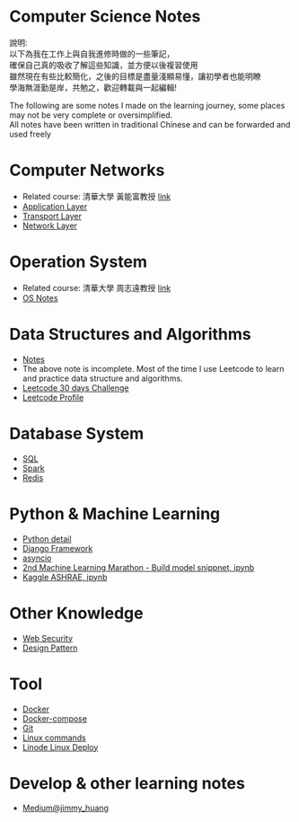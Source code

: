 # Computer Science Notes

說明:   
以下為我在工作上與自我進修時做的一些筆記，  
確保自己真的吸收了解這些知識，並方便以後複習使用  
雖然現在有些比較簡化，之後的目標是盡量淺顯易懂，讓初學者也能明瞭  
學海無涯勤是岸，共勉之，歡迎轉載與一起編輯!  

The following are some notes I made on the learning journey, some places may not be very complete or oversimplified.   
All notes have been written in traditional Chinese and can be forwarded and used freely   

# Computer Networks
- Related course: 清華大學 黃能富教授 [link](http://ocw.nthu.edu.tw/ocw/index.php?page=course&cid=13&)
- [Application Layer](https://github.com/ddx000/Learning-Notes/blob/master/Application%20Layer.md)
- [Transport Layer](https://github.com/ddx000/Learning-Notes/blob/master/Transport%20Layer.md)
- [Network Layer](https://github.com/ddx000/Learning-Notes/blob/master/Network%20Layer.md)

# Operation System
- Related course: 清華大學 周志遠教授 [link](http://ocw.nthu.edu.tw/ocw/index.php?page=course&cid=141&)
- [OS Notes](https://github.com/ddx000/Learning-Notes/blob/master/operation%20systems.md)

# Data Structures and Algorithms
- [Notes](https://github.com/ddx000/Learning-Notes/blob/master/DataStructureAlgorithms.md)
- The above note is incomplete. Most of the time I use Leetcode to learn and practice data structure and algorithms.
- [Leetcode 30 days Challenge](https://github.com/ddx000/30-Day-LeetCoding-Challenge/blob/master/Readme.md)
- [Leetcode Profile](https://leetcode.com/ddx000/)

# Database System  
- [SQL](https://github.com/ddx000/Learning-Notes/blob/master/SQL.md)
- [Spark](https://github.com/ddx000/Learning-Notes/blob/master/Spark.md)
- [Redis](https://github.com/ddx000/Learning-Notes/blob/master/redis.md)

# Python & Machine Learning  
- [Python detail](https://github.com/ddx000/Learning-Notes/blob/master/Python.md)
- [Django Framework](https://github.com/ddx000/Django-Blog/blob/master/README.md)
- [asyncio](https://github.com/ddx000/Learning-Notes/blob/master/async.md)
- [2nd Machine Learning Marathon - Build model snippnet, ipynb](https://github.com/ddx000/Machine-Learning-Challenge/blob/master/Machine%20Learning%20Notes.ipynb)
- [Kaggle ASHRAE, ipynb](https://github.com/ddx000/Kaggle_Kernel/blob/master/Kaggle_ASHRAE.ipynb)

# Other Knowledge  
- [Web Security](https://github.com/ddx000/Learning-Notes/blob/master/web-security.md)
- [Design Pattern](https://github.com/ddx000/Learning-Notes/blob/master/Design-pattern.md)

# Tool
- [Docker](https://github.com/ddx000/Learning-Notes/blob/master/Docker.md)
- [Docker-compose](https://github.com/ddx000/Learning-Notes/blob/master/docker-compose.md)
- [Git](https://github.com/ddx000/Learning-Notes/blob/master/Git.md)
- [Linux commands](https://github.com/ddx000/Learning-Notes/blob/master/Linux%20bash.md)
- [Linode Linux Deploy](https://github.com/ddx000/Learning-Notes/blob/master/Linux%20Deploy.md)

# Develop & other learning notes
- [Medium@jimmy_huang](https://medium.com/@jimmy_huang)

